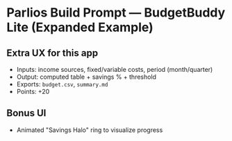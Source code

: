 # Parlios Build Prompt — BudgetBuddy Lite (Expanded Example)

## Extra UX for this app
- Inputs: income sources, fixed/variable costs, period (month/quarter)
- Output: computed table + savings % + threshold
- Exports: `budget.csv`, `summary.md`
- Points: +20

## Bonus UI
- Animated "Savings Halo" ring to visualize progress